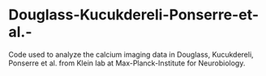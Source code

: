 # Douglass-Kucukdereli-Ponserre-et-al.-
Code used to analyze the calcium imaging data in Douglass, Kucukdereli, Ponserre et al. from Klein lab at Max-Planck-Institute for Neurobiology.
